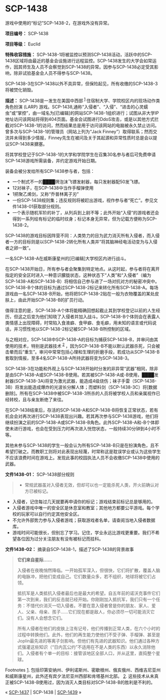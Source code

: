 # SCP-1438
                        




游戏中使用的“标记”SCP-1438-2，在游戏外没有异常。



**项目编号：** SCP-1438

**项目等级：** Euclid

**特殊收容措施：** SCP-1438-1将被监控以预测SCP-1438活动，活跃中的SCP-1438区域将由最近的基金会设施进行远程监控。SCP-1438发生的大学会如常运作，因其师生及人员不会察觉到SCP-1438的异常。因参与SCP-1438必定受其影响，除非试验基金会人员不得参与SCP-1438。

SCP-1438-3在SCP-1438以外不具异常，但保险起见，所有收缴的SCP-1438-3将被焚化销毁。

**描述：** SCP-1438是一发生在美国中西部<sup class='footnoteref'>
 <a shape='rect' class='footnoteref' id='footnoteref-1' href='javascript:;' onclick='WIKIDOT.page.utils.scrollToReference(&apos;footnote-1&apos;)'>1</a>
</sup>住宿制大学、学院校区内的现场动作类角色扮演 (LARP) 游戏。SCP-1438,通称“入侵者”、“入侵”、“进击的心灵蠕虫”或“掌控”，由一域名为[已编辑]的网站SCP-1438-1组织进行；试图从非大学IP地址访问该网站将得到404页面。基金会试图进行DdoS攻击，或是以其他方式拦截对SCP-1438-1的访问，然而结果总是用于访问该网站的电脑被永久禁止访问。曾多次与SCP-1438-1的管理员（网站上列为“Jack Finney”）取得联系；然而交流并未得到多少情报，Finney先生在被问及关于其起源和异常性质时总是会以提议SCP-1438来搪塞。

将其学校登记于SCP-1438-1的大学和学院学生在召集30名参与者后可免费申请SCP-1438游戏所需装备，并约定游戏开始日期。

装备会被分发给所有SCP-1438参与者，包括：

- 一个制式不一的████牌泡沫飞镖发射器，每只发射器配50发飞镖。
- 12对袜子，在SCP-1438中当作手榴弹使用
- 1把聚乙烯剑，又称“乔普林离子刃”
- 一份SCP-1438规则集；违反规则将被赶出游戏，视作参与者“死亡”。参见文件1438-01获取部分规则。
- 一个表示随机军阶的补丁，从列兵到上尉不等；此外开始“入侵”的游戏者还会得到一系列绘有标记的临时纹身；标记本身无异常，但为记载方便称为SCP-1438-2。

SCP-1438的游戏目标因阵营不同：人类势力的目为武力消灭所有入侵者，而入侵者一方的目标则是以SCP-1438-2转化所有人类并“将其脑神经电活动变为与入侵者之卵一致”。



一名SCP-1438-A在威斯康星州的[已编辑]大学校区内进行战斗。



在SCP-1438开始日，所有参与者会聚集到特定地点。从这时起，参与者将在离开指定的安全区时进入一种意识朦胧状态，这种状态下“人类”和“入侵者”（编为SCP-1438-A和SCP-1438-B）将相信自己参与进了一场对抗对方的秘密冲突中。SCP-1438-B个体的目标为通过SCP-1438-2标记来转化所有SCP-1438-A。每场游戏由一名SCP-1438-B开始，他将把SCP-1438-2贴在一般为衣物覆盖的某处皮肤上，由此开始SCP-1438-B的扩员行动。

值得注意的是，SCP-1438-A个体将能精确回想起截止其到学校登记以前的人生经历，但这之后变为他们知晓了入侵者并加入战斗。SCP-1438-B个体则会在表露人类情感上出现障碍，时常陷入食液癖、食甲癖、食毛癖，用未知的语言或代码说话，并习惯性地以SCP-1438-2标记被SCP-1438-B所控制的区域。

与之相对应，SCP-1438中SCP-1438-A的目标为捕获SCP-1438-B，并审问由其使用的技术，特别是武器技术<sup class='footnoteref'>
 <a shape='rect' class='footnoteref' id='footnoteref-2' href='javascript:;' onclick='WIKIDOT.page.utils.scrollToReference(&apos;footnote-2&apos;)'>2</a>
</sup>，因为SCP-1438-B不能以默认武器杀死，只会被击晕而后“重生”。审问中常常包括心理和生理的折磨手段，若成功从SCP-1438-B套取到情报，至多4名SCP-1438-A所持武器将变为SCP-1438-3。

SCP-1438-3在功能和外观上与SCP-1438开始时分发的非异常“武器”相同，除非是由SCP-1438-A或SCP-1438-B使用。若其被SCP-1438-A或-B使用，████发射器(SCP-1438-3A)将变为激光武器，能造成4级烧伤；袜子手雷（SCP-1438-3B）将发出能造成爆炸的光波长分解人体；而塑料剑（SCP-1438-3C）将[数据删除]。所有在SCP-1438中被SCP-1438-3所杀的人员将被学校人员和亲属视作已经转校，且与亲友断绝了来往。

在SCP-1438结束后，存活的SCP-1438-A和SCP-1438-B将恢复正常状态，若有机会会对再次进行SCP-1438表现出兴趣。若其再次参与SCP-1438游戏，他们将继续扮演之前的SCP-1438-A或SCP-1438-B角色。此外SCP-1438-A和-B个体即使未进行游戏，也会在受到压力时再次进入恍惚状态，一般持续30分钟到4小时不等。

其他未参与SCP-1438的学生一般会认为所有SCP-1438-B只是在扮演角色，且不希望打破之。而教职工则将对此表现出轻蔑，时常称这是耽误学业或认为这些学生不应该浪费时间在游戏上。发现此事的校园执法人员不会收缴SCP-1438中使用的武器。

**文件1438-01：** SCP-1438部分规则


> - 常规武器虽对入侵者无效，但却可以也一定能杀死人类，开火前确认对方已被标记。
- 入侵者，记住每过几天就要再申请你的标记；游戏结束前标记总是够用的。
- 入侵者游戏中唯一的安全区是休息室和教室；其他地方都要公平游戏。每个学校的玩家可以自行约定其他安全区。
- 不允许外部势力参与入侵者游戏；获取游戏者名单，请查阅当地入侵者数据库。
- 游戏时间可能很长，但别忘了学习。记住，学业永远比游戏更重要。我们不希望各位因为过分关注朋友有没有被标记而挂科。
> 

**文件1438-02：** 摘录自SCP-1438-1，描述了SCP-1438的背景故事


> 
> **它们来自星际……** 
> 
> 
> 入侵者在夜晚悄然降临。一开始孤军深入，但很快，它们将扩散，覆盖人脑的电脉冲，把他们变成自己。它们数量众多，若不组织，地球将被它们占领。
> 
> 抵抗军是人类抵抗入侵者最后也是最大的希望。自五年前的诺沃克事件它们第一次到来，我们的反击就已经开始。你刚刚加入抵抗军，我们只有一个任务：不惜代价消灭一切入侵者。不要在意入侵者曾是你的朋友、家人、爱人、父亲、母亲、孩子……它们现在都是敌人，你必须尽一切可能消灭它们。没有人会想念它们。
> 
> 所有人侵者在他们的皮肤上注有记号，他们传播到正常人类，在六个小时的过程中转换他们。此外，他们的再生能力使他们不受子弹、手榴弹、甚至是Joplin最先进的等离子剑影响。但他们有先进的武器知识。他们通过各种方式强灌这些知识（“日内瓦公约”不适用在不是人类的东西）以永久消除他们。入侵者有个单一的目标：接管该地区全部人口，并从这里，直捣整个星球。
> 


Footnotes
<a shape='rect' href='javascript:;' onclick='WIKIDOT.page.utils.scrollToReference(&apos;footnoteref-1&apos;)'>1</a>. 包括印第安纳州、伊利诺斯州、密歇根州、俄亥俄州、西维吉尼亚州和威斯康星州，此外还有宾夕法尼亚州西部和肯塔基州北部。
<a shape='rect' href='javascript:;' onclick='WIKIDOT.page.utils.scrollToReference(&apos;footnoteref-2&apos;)'>2</a>. 这些技术从未真正被SCP-1438-B使用过，因为消灭人类目标对SCP-1438-B的胜利是不利的。



« [SCP-1437](/scp-1437) | SCP-1438 | [SCP-1439](/scp-1439) »





                    